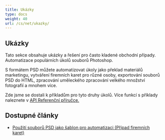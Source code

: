 ```yaml
---
title: Ukázky
type: docs
weight: 40
url: /cs/net/ukazky/
---
```


## **Ukázky**
Tato sekce obsahuje ukázky a řešení pro často kladené obchodní případy. Automatizace populárních úkolů souborů Photoshop.

S formátem PSD můžete automatizovat úkoly jako překlad materiálů marketingu, vytváření firemních karet pro různé osoby, exportování souborů PSD do HTML, zpracování uměleckého zpracování velkého množství fotografií a mnohem více.

Zde jsme se dostali k příkladům pro tyto druhy úkolů. Více funkcí s příklady naleznete v [API Referenční příručce.](https://reference.aspose.com/psd/net)
## **Dostupné články**
- [Použití souborů PSD jako šablon pro automatizaci (Případ firemních karet)](/psd/cs/net/pouziti-psd-souboru-jako-sablon-pro-automatizaci-pripad-firemni-karet/)
